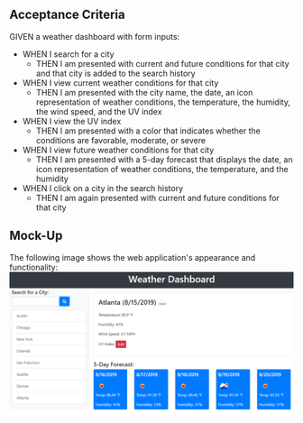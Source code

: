 ## Acceptance Criteria

GIVEN a weather dashboard with form inputs:
- WHEN I search for a city
    - THEN I am presented with current and future conditions for that city and that city is added to the search history
- WHEN I view current weather conditions for that city
    - THEN I am presented with the city name, the date, an icon representation of weather conditions, the temperature, the humidity, the wind speed, and the UV index
- WHEN I view the UV index
    - THEN I am presented with a color that indicates whether the conditions are favorable, moderate, or severe
- WHEN I view future weather conditions for that city
    - THEN I am presented with a 5-day forecast that displays the date, an icon representation of weather conditions, the temperature, and the humidity
- WHEN I click on a city in the search history
    - THEN I am again presented with current and future conditions for that city

## Mock-Up
The following image shows the web application's appearance and functionality:
![](assets/demo.png)


